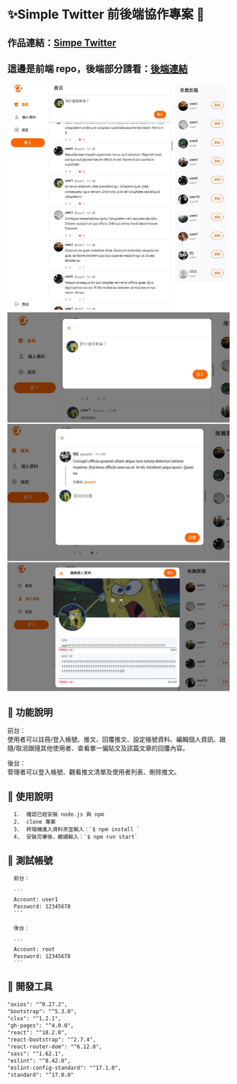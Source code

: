# ✨Simple Twitter 前後端協作專案 🚀

## 作品連結：[Simpe Twitter](https://ywcheng1207.github.io/Twitter/login)

## 這邊是前端 repo，後端部分請看：[後端連結](https://github.com/tschiang23/twitter-api-2020)

![](./public/screenshot1.JPG)
![](./public/screenshot2.JPG)
![](./public/screenshot3.JPG)
![](./public/screenshot4.JPG)

## 👋 功能說明

前台：<br/>
使用者可以註冊/登入帳號、推文、回覆推文、設定帳號資料、編輯個人資訊、跟隨/取消跟隨其他使用者、查看單一偏貼文及該篇文章的回覆內容。<br/>

後台：<br/>
管理者可以登入帳號、觀看推文清單及使用者列表、刪除推文。

## 👋 使用說明

      1.  確認已經安裝 node.js 與 npm
      2.  clone 專案
      3.  終端機進入資料夾並輸入：`$ npm install `
      4.  安裝完畢後，繼續輸入：`$ npm run start`

## 👋 測試帳號

      前台：

      ```
      Account: user1
      Password: 12345678
      ```

      後台：

      ```
      Account: root
      Password: 12345678
      ```

## 👋 開發工具

    "axios": "^0.27.2",
    "bootstrap": "^5.3.0",
    "clsx": "^1.2.1",
    "gh-pages": "^4.0.0",
    "react": "^18.2.0",
    "react-bootstrap": "^2.7.4",
    "react-router-dom": "^6.12.0",
    "sass": "^1.62.1",
    "eslint": "^8.42.0",
    "eslint-config-standard": "^17.1.0",
    "standard": "^17.0.0"
